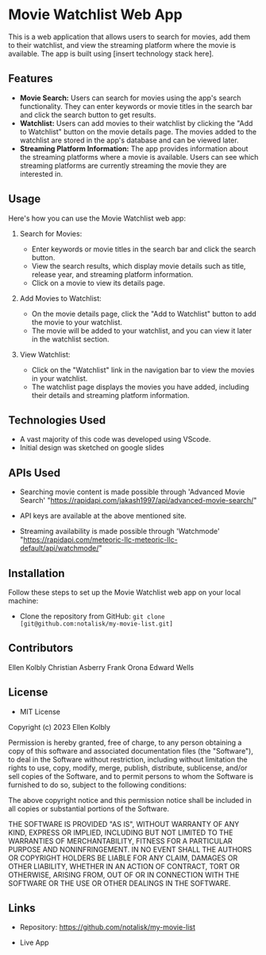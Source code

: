 # Movie Watchlist Web App

This is a web application that allows users to search for movies, add them to their watchlist, and view the streaming platform where the movie is available. The app is built using [insert technology stack here].

## Features

- **Movie Search:** Users can search for movies using the app's search functionality. They can enter keywords or movie titles in the search bar and click the search button to get results.
- **Watchlist:** Users can add movies to their watchlist by clicking the "Add to Watchlist" button on the movie details page. The movies added to the watchlist are stored in the app's database and can be viewed later.
- **Streaming Platform Information:** The app provides information about the streaming platforms where a movie is available. Users can see which streaming platforms are currently streaming the movie they are interested in.




## Usage

Here's how you can use the Movie Watchlist web app:

1. Search for Movies:
   - Enter keywords or movie titles in the search bar and click the search button.
   - View the search results, which display movie details such as title, release year, and streaming platform information.
   - Click on a movie to view its details page.

2. Add Movies to Watchlist:
   - On the movie details page, click the "Add to Watchlist" button to add the movie to your watchlist.
   - The movie will be added to your watchlist, and you can view it later in the watchlist section.

3. View Watchlist:
   - Click on the "Watchlist" link in the navigation bar to view the movies in your watchlist.
   - The watchlist page displays the movies you have added, including their details and streaming platform information.

## Technologies Used

- A vast majority of this code was developed using VScode. 
- Initial design was sketched on google slides

## APIs Used

- Searching movie content is made possible through 'Advanced Movie Search' 
"https://rapidapi.com/jakash1997/api/advanced-movie-search/"
- API keys are available at the above mentioned site. 

- Streaming availability is made possible through 'Watchmode'
"https://rapidapi.com/meteoric-llc-meteoric-llc-default/api/watchmode/"

## Installation

Follow these steps to set up the Movie Watchlist web app on your local machine:

- Clone the repository from GitHub: `git clone [git@github.com:notalisk/my-movie-list.git]`

## Contributors
Ellen Kolbly
Christian Asberry
Frank Orona
Edward Wells

## License

- MIT License

Copyright (c) 2023 Ellen Kolbly

Permission is hereby granted, free of charge, to any person obtaining a copy
of this software and associated documentation files (the "Software"), to deal
in the Software without restriction, including without limitation the rights
to use, copy, modify, merge, publish, distribute, sublicense, and/or sell
copies of the Software, and to permit persons to whom the Software is
furnished to do so, subject to the following conditions:

The above copyright notice and this permission notice shall be included in all
copies or substantial portions of the Software.

THE SOFTWARE IS PROVIDED "AS IS", WITHOUT WARRANTY OF ANY KIND, EXPRESS OR
IMPLIED, INCLUDING BUT NOT LIMITED TO THE WARRANTIES OF MERCHANTABILITY,
FITNESS FOR A PARTICULAR PURPOSE AND NONINFRINGEMENT. IN NO EVENT SHALL THE
AUTHORS OR COPYRIGHT HOLDERS BE LIABLE FOR ANY CLAIM, DAMAGES OR OTHER
LIABILITY, WHETHER IN AN ACTION OF CONTRACT, TORT OR OTHERWISE, ARISING FROM,
OUT OF OR IN CONNECTION WITH THE SOFTWARE OR THE USE OR OTHER DEALINGS IN THE
SOFTWARE.

## Links
- Repository: 
https://github.com/notalisk/my-movie-list

- Live App
